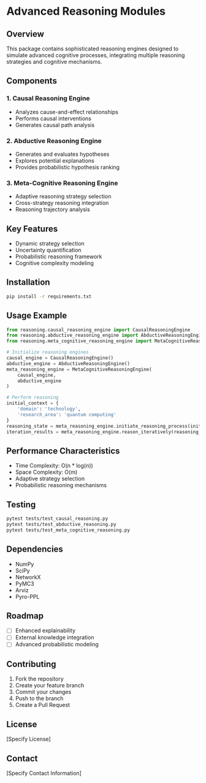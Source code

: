 # Advanced Reasoning Modules

## Overview

This package contains sophisticated reasoning engines designed to simulate advanced cognitive processes, integrating multiple reasoning strategies and cognitive mechanisms.

## Components

### 1. Causal Reasoning Engine
- Analyzes cause-and-effect relationships
- Performs causal interventions
- Generates causal path analysis

### 2. Abductive Reasoning Engine
- Generates and evaluates hypotheses
- Explores potential explanations
- Provides probabilistic hypothesis ranking

### 3. Meta-Cognitive Reasoning Engine
- Adaptive reasoning strategy selection
- Cross-strategy reasoning integration
- Reasoning trajectory analysis

## Key Features

- Dynamic strategy selection
- Uncertainty quantification
- Probabilistic reasoning framework
- Cognitive complexity modeling

## Installation

```bash
pip install -r requirements.txt
```

## Usage Example

```python
from reasoning.causal_reasoning_engine import CausalReasoningEngine
from reasoning.abductive_reasoning_engine import AbductiveReasoningEngine
from reasoning.meta_cognitive_reasoning_engine import MetaCognitiveReasoningEngine

# Initialize reasoning engines
causal_engine = CausalReasoningEngine()
abductive_engine = AbductiveReasoningEngine()
meta_reasoning_engine = MetaCognitiveReasoningEngine(
    causal_engine, 
    abductive_engine
)

# Perform reasoning
initial_context = {
    'domain': 'technology',
    'research_area': 'quantum computing'
}
reasoning_state = meta_reasoning_engine.initiate_reasoning_process(initial_context)
iteration_results = meta_reasoning_engine.reason_iteratively(reasoning_state.id)
```

## Performance Characteristics

- Time Complexity: O(n * log(n))
- Space Complexity: O(m)
- Adaptive strategy selection
- Probabilistic reasoning mechanisms

## Testing

```bash
pytest tests/test_causal_reasoning.py
pytest tests/test_abductive_reasoning.py
pytest tests/test_meta_cognitive_reasoning.py
```

## Dependencies

- NumPy
- SciPy
- NetworkX
- PyMC3
- Arviz
- Pyro-PPL

## Roadmap

- [ ] Enhanced explainability
- [ ] External knowledge integration
- [ ] Advanced probabilistic modeling

## Contributing

1. Fork the repository
2. Create your feature branch
3. Commit your changes
4. Push to the branch
5. Create a Pull Request

## License

[Specify License]

## Contact

[Specify Contact Information]

